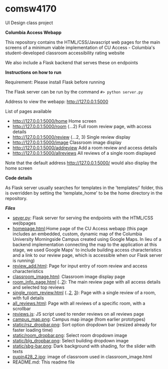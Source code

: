 # comsw4170
UI Design class project

**Columbia Access Webapp**

This repository contains the HTML/CSS/Javascript web pages for the main screens of a minimum viable implementation of CU Access - Columbia's student-developed classroom accessibility rating website

We also include a Flask backend that serves these on endpoints

**Instructions on how to run**

Requirement: Please install Flask before running

The Flask server can be run by the command `#> python server.py`

Address to view the webapp: http://127.0.0.1:5000

List of pages available
 
 - http://127.0.0.1:5000/home Home screen
 - http://127.0.0.1:5000/room (...2) Full room review page, with access details
 - http://127.0.0.1:5000/review (...2, 3) Single review display
 - http://127.0.0.1:5000/image Classroom image display
 - http://127.0.0.1:5000/addreview Add a room review and access details
 - http://127.0.0.1:5000/allreviews All reviews of a single room displayed

Note that the default address http://127.0.0.1:5000/ would also display the home screen

**Code details** 

As Flask server usually searches for templates in the 'templates/' folder, this is overridden by
setting the 'template_home' to be the home directory in the repository.

***Files***

- [sever.py](https://github.com/kamal-ark/comsw4170/blob/main/server.py): Flask server for serving the endpoints with the HTML/CSS we)bpages
- [homepage.html](https://github.com/kamal-ark/comsw4170/blob/main/homepage.html):Home page of the CU Access webapp (this page includes an embedded, custom, dynamic map of the Columbia University Morningside Campus created using Google Maps. In lieu of a backend implementation connecting the map to the application at this stage, we used Google Maps' to include building access characteristics and a link to our review page, which is accessible when our Flask server is running)
- [review_add.html](https://github.com/kamal-ark/comsw4170/blob/main/review_add.html): Page for input entry of room review and access characteristics
- [classroom_image.html](https://github.com/kamal-ark/comsw4170/blob/main/classroom_image.html): Classroom image display page
- [room_info_page.html](https://github.com/kamal-ark/comsw4170/blob/main/room_info_page.html)  (..[2](https://github.com/kamal-ark/comsw4170/blob/main/room_info_page_2.html)): The main review page with all access details and selected top reviews
- [single_room_review.html](https://github.com/kamal-ark/comsw4170/blob/main/room_info_page.html)  (..[2](https://github.com/kamal-ark/comsw4170/blob/main/room_info_page_2.html), [3](https://github.com/kamal-ark/comsw4170/blob/main/room_info_page_3)): Page with a single review of a room, with full details
- [all_reviews.html](https://github.com/kamal-ark/comsw4170/blob/main/all_reviews.html): Page with all reviews of a specific room, with a scrollbar
- [reviews.js](https://github.com/kamal-ark/comsw4170/blob/main/static/reviews.js): JS script used to render reviews on all reviews page
- [campus_map.png](https://github.com/kamal-ark/comsw4170/blob/main/campus_map.png): Campus map image (from earlier prototypes)
- [static/rsz_dropbar.png](https://github.com/kamal-ark/comsw4170/blob/main/static/rsz_dropbar.png): Sort option dropdown bar (resized already for faster loading time)
- [static/room_dropbar.png](https://github.com/kamal-ark/comsw4170/blob/main/static/room-bar.png): Select room dropdown image  
- [static/blg_dropbar.png](): Select building dropdown image
- [static/sbg-bar.png](https://github.com/kamal-ark/comsw4170/blob/main/static/blg-bar.png): Dark background with shading, for the slider with texts
- [pupin428_2.jpg](https://github.com/kamal-ark/comsw4170/blob/main/pupin428_2.jpg): image of classroom used in classroom_image.html
- README.md: This readme file
